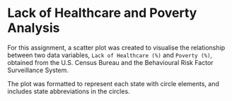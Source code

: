 # Lack of Healthcare and Poverty Analysis
For this assignment, a scatter plot was created to visualise the relationship between two data variables, `Lack of Healthcare (%)` and `Poverty (%)`, obtained from the U.S. Census Bureau and the Behavioural Risk Factor Surveillance System.

The plot was formatted to represent each state with circle elements, and includes state abbreviations in the circles.

